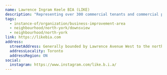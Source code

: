 ```yaml
---
name: Lawrence Ingram Keele BIA (LIKE)
description: "Representing over 300 commercial tenants and commercial property owners, the Lawrence Ingram Keele (LIKE) BIA strives to create and sustain an enabling local economic development environment through the creation and maintenance of a vibrant commercial neighbourhood."
tags:
  - instance-of/organization/business-improvement-area
  - neighbourhood/north-york/downsview
  - neighbourhood/north-york
link: https://likebia.com
address:
  streetAddress: Generally bounded by Lawrence Avenue West to the north, Keele Street to the west, Strathnairn Avenue/Woodborough Avenue to the south and the rail track to the east
  addressLocality: Toronto
  addressRegion: ON
social:
  instagram: https://www.instagram.com/like.b.i.a/
---
```


